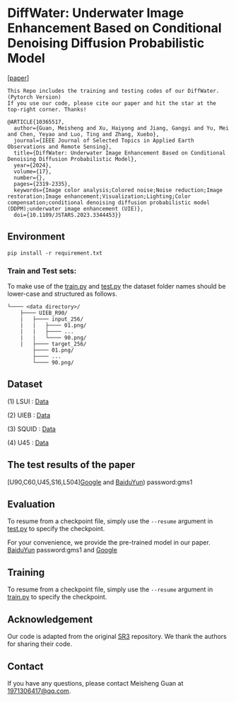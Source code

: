 # DiffWater: Underwater Image Enhancement Based on Conditional Denoising Diffusion Probabilistic Model

[[paper](https://ieeexplore.ieee.org/document/10365517)]

```
This Repo includes the training and testing codes of our DiffWater. (Pytorch Version)
If you use our code, please cite our paper and hit the star at the top-right corner. Thanks!

@ARTICLE{10365517,
  author={Guan, Meisheng and Xu, Haiyong and Jiang, Gangyi and Yu, Mei and Chen, Yeyao and Luo, Ting and Zhang, Xuebo},
  journal={IEEE Journal of Selected Topics in Applied Earth Observations and Remote Sensing}, 
  title={DiffWater: Underwater Image Enhancement Based on Conditional Denoising Diffusion Probabilistic Model}, 
  year={2024},
  volume={17},
  number={},
  pages={2319-2335},
  keywords={Image color analysis;Colored noise;Noise reduction;Image restoration;Image enhancement;Visualization;Lighting;Color compensation;conditional denoising diffusion probabilistic model (DDPM);underwater image enhancement (UIE)},
  doi={10.1109/JSTARS.2023.3344453}}

```

## Environment

```
pip install -r requirement.txt
```

### Train and Test sets:


To make use of the [train.py](train.py) and [test.py](test.py)  the dataset folder names should be lower-case and structured as follows.

```
└──── <data directory>/
    ├──── UIEB_R90/
    |   ├──── input_256/
    |   |   ├──── 01.png/
    |   |   ├──── ...
    |   |   └──── 90.png/
    |   ├──── target_256/
		├──── 01.png/
		├──── ...
		└──── 90.png/
```

## Dataset

(1) LSUI : [Data](https://lintaopeng.github.io/_pages/UIE%20Project%20Page.html) 

(2) UIEB : [Data](https://li-chongyi.github.io/proj_benchmark.html) 

(3) SQUID : [Data](https://csms.haifa.ac.il/profiles/tTreibitz/datasets/ambient_forwardlooking/index.html) 

(4) U45 : [Data](https://github.com/IPNUISTlegal/underwater-test-dataset-U45-/tree/master) 

## The test results of the paper
[U90,C60,U45,S16,L504][Google](https://drive.google.com/drive/folders/19QJ1xAxZ4CPaEHjs96HL2dwPzH49LDdV) and [BaiduYun]((https://pan.baidu.com/s/1uU_C2B6skEOEj7Nqp5ce1A))) password:gms1 
## Evaluation

To resume from a checkpoint file, simply use the `--resume` argument in [test.py](test.py) to specify the checkpoint.

For your convenience, we provide the pre-trained model in our paper. [BaiduYun](https://pan.baidu.com/s/1_woeIfvT6zpUxn-3rItPCg ) password:gms1  and [Google](https://drive.google.com/drive/folders/11T9ao0pmNFv9lVZLcVliNbZ3iJ5F2t7s)

## Training

To resume from a checkpoint file, simply use the `--resume` argument in  [train.py](train.py)  to specify the checkpoint.

## Acknowledgement

Our code is adapted from the original [SR3](https://github.com/Janspiry/Image-Super-Resolution-via-Iterative-Refinement) repository. We thank the authors for sharing their code.

## Contact
If you have any questions, please contact Meisheng Guan at 1971306417@qq.com.
